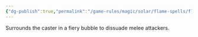```yaml
---
{"dg-publish":true,"permalink":"/game-rules/magic/solar/flame-spells/flamecloak/"}
---
```


Surrounds the caster in a fiery bubble to dissuade melee attackers.
